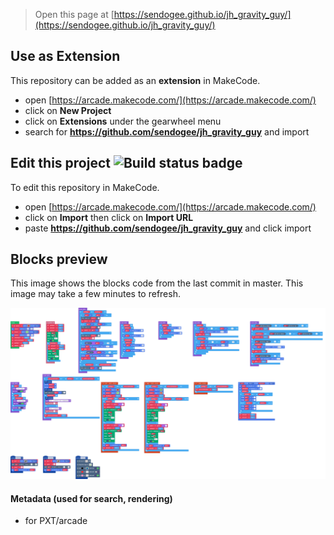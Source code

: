  


> Open this page at [https://sendogee.github.io/jh_gravity_guy/](https://sendogee.github.io/jh_gravity_guy/)

## Use as Extension

This repository can be added as an **extension** in MakeCode.

* open [https://arcade.makecode.com/](https://arcade.makecode.com/)
* click on **New Project**
* click on **Extensions** under the gearwheel menu
* search for **https://github.com/sendogee/jh_gravity_guy** and import

## Edit this project ![Build status badge](https://github.com/sendogee/jh_gravity_guy/workflows/MakeCode/badge.svg)

To edit this repository in MakeCode.

* open [https://arcade.makecode.com/](https://arcade.makecode.com/)
* click on **Import** then click on **Import URL**
* paste **https://github.com/sendogee/jh_gravity_guy** and click import

## Blocks preview

This image shows the blocks code from the last commit in master.
This image may take a few minutes to refresh.

![A rendered view of the blocks](https://github.com/sendogee/jh_gravity_guy/raw/master/.github/makecode/blocks.png)

#### Metadata (used for search, rendering)

* for PXT/arcade
<script src="https://makecode.com/gh-pages-embed.js"></script><script>makeCodeRender("{{ site.makecode.home_url }}", "{{ site.github.owner_name }}/{{ site.github.repository_name }}");</script>
